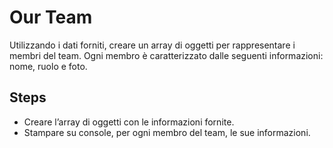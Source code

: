 Our Team
===

Utilizzando i dati forniti, creare un array di oggetti per rappresentare i membri del team.
Ogni membro è caratterizzato dalle seguenti informazioni: nome, ruolo e foto.


## Steps
- Creare l’array di oggetti con le informazioni fornite.
- Stampare su console, per ogni membro del team, le sue informazioni.


